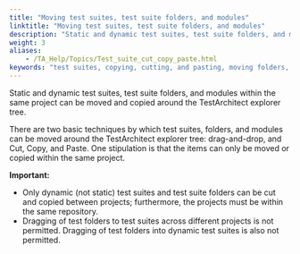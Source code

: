```yaml
--- 
title: "Moving test suites, test suite folders, and modules"
linktitle: "Moving test suites, test suite folders, and modules"
description: "Static and dynamic test suites, test suite folders, and modules within the same project can be moved and copied around the TestArchitect explorer tree."
weight: 3
aliases: 
    - /TA_Help/Topics/Test_suite_cut_copy_paste.html
keywords: "test suites, copying, cutting, and pasting, moving folders, modules, test modules, drag and drop into list view, list views, drag-and-drop"
---
```


Static and dynamic test suites, test suite folders, and modules within the same project can be moved and copied around the TestArchitect explorer tree.

There are two basic techniques by which test suites, folders, and modules can be moved around the TestArchitect explorer tree: drag-and-drop, and Cut, Copy, and Paste. One stipulation is that the items can only be moved or copied within the same project.

**Important:**

-   Only dynamic \(not static\) test suites and test suite folders can be cut and copied between projects; furthermore, the projects must be within the same repository.
-   Dragging of test folders to test suites across different projects is not permitted. Dragging of test folders into dynamic test suites is also not permitted.




